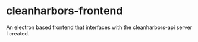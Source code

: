 # cleanharbors-frontend
An electron based frontend that interfaces with the cleanharbors-api server I created.
